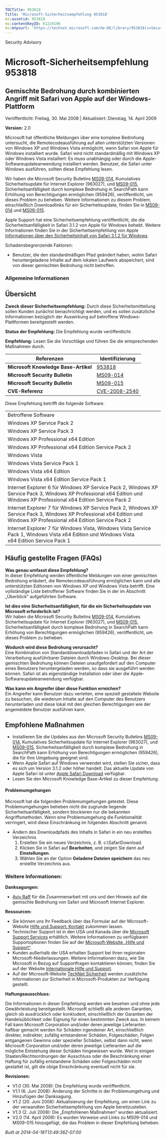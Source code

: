 ```yaml
---
TOCTitle: 953818
Title: 'Microsoft-Sicherheitsempfehlung 953818'
ms:assetid: 953818
ms:contentKeyID: 61224196
ms:mtpsurl: 'https://technet.microsoft.com/de-DE/library/953818(v=Security.10)'
---
```


Security Advisory

Microsoft-Sicherheitsempfehlung 953818
======================================

Gemischte Bedrohung durch kombinierten Angriff mit Safari von Apple auf der Windows-Plattform
---------------------------------------------------------------------------------------------

Veröffentlicht: Freitag, 30. Mai 2008 | Aktualisiert: Dienstag, 14. April 2009

**Version:** 2.0

Microsoft hat öffentliche Meldungen über eine komplexe Bedrohung untersucht, die Remotecodeausführung auf allen unterstützten Versionen von Windows XP und Windows Vista ermöglicht, wenn Safari von Apple für Windows installiert wurde. Safari wird nicht standardmäßig mit Windows XP oder Windows Vista installiert: Es muss unabhängig oder durch die Apple-Softwareupdateanwendung installiert werden. Benutzer, die Safari unter Windows ausführen, sollten diese Empfehlung lesen.

Wir haben die Microsoft Security Bulletins [MS09-014](https://go.microsoft.com/fwlink/?linkid=146659), Kumulatives Sicherheitsupdate für Internet Explorer (963027), und [MS09-015](https://go.microsoft.com/fwlink/?linkid=146803), Sicherheitsanfälligkeit durch komplexe Bedrohung in SearchPath kann Erhöhung von Berechtigungen ermöglichen (959426), veröffentlicht, um dieses Problem zu beheben. Weitere Informationen zu diesem Problem, einschließlich Downloadlinks für ein Sicherheitsupdate, finden Sie in [MS09-014](https://go.microsoft.com/fwlink/?linkid=146659) und [MS09-015](https://go.microsoft.com/fwlink/?linkid=146803).

Apple Support hat eine Sicherheitsempfehlung veröffentlicht, die die Sicherheitsanfälligkeit in Safari 3.1.2 von Apple für Windows behebt. Weitere Informationen finden Sie in der Sicherheitsempfehlung von Apple [Informationen über den Sicherheitsinhalt von Safari 3.1.2 für Windows](https://support.apple.com/kb/ht2092?viewlocale=de_de).

Schadensbegrenzende Faktoren:

-   Benutzer, die den standardmäßigen Pfad geändert haben, wohin Safari heruntergeladene Inhalte auf dem lokalen Laufwerk abspeichert, sind von dieser gemischten Bedrohung nicht betroffen.

### Allgemeine Informationen

Übersicht
---------

**Zweck dieser Sicherheitsempfehlung:** Durch diese Sicherheitsmitteilung sollen Kunden zunächst benachrichtigt werden, und es sollen zusätzliche Informationen bezüglich der Auswirkung auf betroffene Windows-Plattformen bereitgestellt werden.

**Status der Empfehlung:** Die Empfehlung wurde veröffentlicht.

**Empfehlung:** Lesen Sie die Vorschläge und führen Sie die entsprechenden Maßnahmen durch.

| Referenzen                           | Identifizierung                                                                  |
|--------------------------------------|----------------------------------------------------------------------------------|
| **Microsoft Knowledge Base-Artikel** | [953818](https://support.microsoft.com/kb/953818)                                 |
| **Microsoft Security Bulletin**      | [MS09-014](https://go.microsoft.com/fwlink/?linkid=146659)                        |
| **Microsoft Security Bulletin**      | [MS09-015](https://go.microsoft.com/fwlink/?linkid=146803)                        |
| **CVE-Referenz**                     | [CVE-2008-2540](https://www.cve.mitre.org/cgi-bin/cvename.cgi?name=cve-2008-2540) |

Diese Empfehlung betrifft die folgende Software.

|                                                                                                                                                                          |
|--------------------------------------------------------------------------------------------------------------------------------------------------------------------------|
| Betroffene Software                                                                                                                                                      |
| Windows XP Service Pack 2                                                                                                                                                |
| Windows XP Service Pack 3                                                                                                                                                |
| Windows XP Professional x64 Edition                                                                                                                                      |
| Windows XP Professional x64 Edition Service Pack 2                                                                                                                       |
| Windows Vista                                                                                                                                                            |
| Windows Vista Service Pack 1                                                                                                                                             |
| Windows Vista x64 Edition                                                                                                                                                |
| Windows Vista x64 Edition Service Pack 1                                                                                                                                 |
| Internet Explorer 6 für Windows XP Service Pack 2, Windows XP Service Pack 3, Windows XP Professional x64 Edition und Windows XP Professional x64 Edition Service Pack 2 |
| Internet Explorer 7 für Windows XP Service Pack 2, Windows XP Service Pack 3, Windows XP Professional x64 Edition und Windows XP Professional x64 Edition Service Pack 2 |
| Internet Explorer 7 für Windows Vista, Windows Vista Service Pack 1, Windows Vista x64 Edition und Windows Vista x64 Edition Service Pack 1                              |

Häufig gestellte Fragen (FAQs)
------------------------------

**Was genau umfasst diese Empfehlung?**  
In dieser Empfehlung werden öffentliche Meldungen von einer gemischten Bedrohung erläutert, die Remotecodeausführung ermöglichen kann und alle unterstützten Editionen von Windows XP und Windows Vista betrifft. Eine vollständige Liste betroffener Software finden Sie in der im Abschnitt „Überblick“ aufgeführten Software.

**Ist dies eine Sicherheitsanfälligkeit, für die ein Sicherheitsupdate von Microsoft erforderlich ist?**  
Wir haben die Microsoft Security Bulletins [MS09-014](https://go.microsoft.com/fwlink/?linkid=146659), Kumulatives Sicherheitsupdate für Internet Explorer (963027), und [MS09-015](https://go.microsoft.com/fwlink/?linkid=146803), Sicherheitsanfälligkeit durch komplexe Bedrohung in SearchPath kann Erhöhung von Berechtigungen ermöglichen (959426), veröffentlicht, um dieses Problem zu beheben.

**Wodurch wird diese Bedrohung verursacht?**  
Eine Kombination von Standarddownloadpfaden in Safari und der Art der Verarbeitung ausführbarer Dateien durch Windows-Desktop. Bei dieser gemischten Bedrohung können Dateien unaufgefordert auf den Computer eines Benutzers heruntergeladen werden, so dass sie ausgeführt werden können. Safari ist als eigenständige Installation oder über die Apple-Softwareupdateanwendung verfügbar.

**Was kann ein Angreifer über diese Funktion erreichen?**  
Ein Angreifer kann Benutzer dazu verleiten, eine speziell gestaltete Website zu besuchen, die wiederum Inhalte auf den Computer des Benutzers herunterladen und diese lokal mit den gleichen Berechtigungen wie der angemeldete Benutzer ausführen kann.

Empfohlene Maßnahmen
--------------------

-   Installieren Sie die Updates aus den Microsoft Security Bulletins [MS09-014](https://go.microsoft.com/fwlink/?linkid=146659), Kumulatives Sicherheitsupdate für Internet Explorer (963027), und [MS09-015](https://go.microsoft.com/fwlink/?linkid=146803), Sicherheitsanfälligkeit durch komplexe Bedrohung in SearchPath kann Erhöhung von Berechtigungen ermöglichen (959426), die für Ihre Umgebung geeignet sind.
-   Wenn Apple Safari auf Windows verwendet wird, stellen Sie sicher, dass es sich um Version 3.1.2 oder höher handelt. Das aktuelle Update von Apple Safari ist unter [Apple Safari Download](https://www.apple.com/safari/download/) verfügbar.
-   Lesen Sie den Microsoft Knowledge Base-Artikel zu dieser Empfehlung.

#### Problemumgehungen

Microsoft hat die folgenden Problemumgehungen getestet. Diese Problemumgehungen beheben nicht die zugrunde liegende Sicherheitsanfälligkeit, sondern blockieren nur die bekannten Angriffsmethoden. Wenn eine Problemumgehung die Funktionalität verringert, wird diese Einschränkung im folgenden Abschnitt genannt.

-   Ändern des Downloadpfads des Inhalts in Safari in ein neu erstelltes Verzeichnis
    1.  Erstellen Sie ein neues Verzeichnis, z. B. c:\\SafariDownload.
    2.  Klicken Sie in Safari auf **Bearbeiten**, und zeigen Sie dann auf **Einstellungen**.
    3.  Wählen Sie an der Option **Geladene Dateien speichern** das neu erstellte Verzeichnis aus.

### Weitere Informationen:

**Danksagungen:**

-   [Aviv Raff](https://aviv.raffon.net/) für die Zusammenarbeit mit uns und den Hinweis auf die gemischte Bedrohung von Safari und Microsoft Internet Explorer.

**Ressourcen:**

-   Sie können uns Ihr Feedback über das Formular auf der Microsoft-Website [Hilfe und Support: Kontakt](https://support.microsoft.com/common/survey.aspx?scid=sw;en;1257&showpage=1&ws=technet&sd=tech) zukommen lassen.
-   Technischer Support ist in den USA und Kanada über die [Microsoft Support Services](https://go.microsoft.com/fwlink/?linkid=21131) erhältlich. Weitere Informationen zu verfügbaren Supportoptionen finden Sie auf der [Microsoft-Website „Hilfe und Support“](https://support.microsoft.com/).
-   Kunden außerhalb der USA erhalten Support bei ihren regionalen Microsoft-Niederlassungen. Weitere Informationen dazu, wie Sie Microsoft in Bezug auf Supportfragen kontaktieren können, finden Sie auf der Website [Internationale Hilfe und Support](https://go.microsoft.com/fwlink/?linkid=21155).
-   Auf der Microsoft-Website [TechNet Sicherheit](https://www.microsoft.com/germany/technet/sicherheit/default.mspx) werden zusätzliche Informationen zur Sicherheit in Microsoft-Produkten zur Verfügung gestellt.

**Haftungsausschluss:**

Die Informationen in dieser Empfehlung werden wie besehen und ohne jede Gewährleistung bereitgestellt. Microsoft schließt alle anderen Garantien, gleich ob ausdrücklich oder konkludent, einschließlich der Garantien der Handelsüblichkeit oder Eignung für einen bestimmten Zweck aus. In keinem Fall kann Microsoft Corporation und/oder deren jeweilige Lieferanten haftbar gemacht werden für Schäden irgendeiner Art, einschließlich direkter, indirekter, zufällig entstandener Schäden, Folgeschäden, Folgen entgangenen Gewinns oder spezieller Schäden, selbst dann nicht, wenn Microsoft Corporation und/oder deren jeweilige Lieferanten auf die mögliche Entstehung dieser Schäden hingewiesen wurde. Weil in einigen Staaten/Rechtsordnungen der Ausschluss oder die Beschränkung einer Haftung für zufällig entstandene Schäden oder Folgeschäden nicht gestattet ist, gilt die obige Einschränkung eventuell nicht für sie.

**Revisionen:**

-   V1.0 (30. Mai 2008): Die Empfehlung wurde veröffentlicht.
-   V1.1 (6. Juni 2008): Änderung der Schritte in der Problemumgehung und Hinzufügen der Danksagung.
-   V1.2 (20. Juni 2008): Aktualisierung der Empfehlung, um einen Link zu der verwandten Sicherheitsempfehlung von Apple bereitzustellen.
-   V1.3 (2. Juli 2008): Die „Empfohlenen Maßnahmen“ wurden aktualisiert.
-   V2.0 (14. April 2009): Es wurden Verweise und Links zu MS09-014 und MS09-015 hinzugefügt, die das Problem in dieser Empfehlung beheben.

*Built at 2014-04-18T13:49:36Z-07:00*
